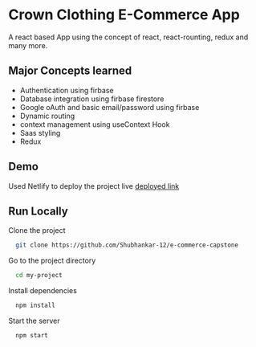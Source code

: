 # Crown Clothing E-Commerce App

A react based App using the concept of react, react-rounting, redux and many more.

## Major Concepts learned

- Authentication using firbase
- Database integration using firbase firestore
- Google oAuth and basic email/password using firbase
- Dynamic routing
- context management using useContext Hook
- Saas styling
- Redux

## Demo

Used Netlify to deploy the project live
[deployed link](https://statuesque-gecko-bbb028.netlify.app/)

## Run Locally

Clone the project

```bash
  git clone https://github.com/Shubhankar-12/e-commerce-capstone
```

Go to the project directory

```bash
  cd my-project
```

Install dependencies

```bash
  npm install
```

Start the server

```bash
  npm start
```
